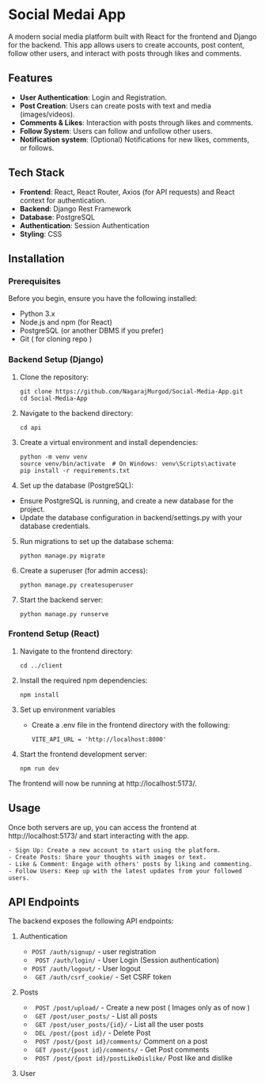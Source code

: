 # Social Medai App
A modern social media platform built with React for the frontend and Django for the backend. This app allows users to create accounts, post content, follow other users, and interact with posts through likes and comments.

## Features

- **User Authentication**: Login and Registration.
- **Post Creation**: Users can create posts with text and media (images/videos).
- **Comments & Likes**: Interaction with posts through likes and comments.
- **Follow System**: Users can follow and unfollow other users.
- **Notification system**: (Optional) Notifications for new likes, comments, or follows.

## Tech Stack

- **Frontend**: React, React Router, Axios (for API requests) and React context for authentication.
- **Backend**: Django Rest Framework
- **Database**: PostgreSQL 
- **Authentication**: Session Authentication
- **Styling**: CSS

## Installation
### Prerequisites

Before you begin, ensure you have the following installed:

- Python 3.x
- Node.js and npm (for React)
- PostgreSQL (or another DBMS if you prefer)
- Git ( for cloning repo )

### Backend Setup (Django)
1. Clone the repository:

    ``` 
    git clone https://github.com/NagarajMurgod/Social-Media-App.git 
    cd Social-Media-App
    ```
2. Navigate to the backend directory:

    ``` 
    cd api 
    ```

3. Create a virtual environment and install dependencies:

    ```
    python -m venv venv
    source venv/bin/activate  # On Windows: venv\Scripts\activate
    pip install -r requirements.txt
    ```
4. Set up the database (PostgreSQL):

- Ensure PostgreSQL is running, and create a new database for the project.
- Update the database configuration in backend/settings.py with your database credentials.

5. Run migrations to set up the database schema:

    ```
    python manage.py migrate
    ```
6. Create a superuser (for admin access):

    ```
    python manage.py createsuperuser
    ```
7. Start the backend server:

    ```
    python manage.py runserve
    ```

### Frontend Setup (React)

1. Navigate to the frontend directory:

    ```
    cd ../client
    ```
2. Install the required npm dependencies:

    ```
    npm install
    ```
3. Set up environment variables
    - Create a .env file in the frontend directory with the following:

        ```
        VITE_API_URL = 'http://localhost:8000'
        ```
4. Start the frontend development server:

    ```
    npm run dev
    ```

The frontend will now be running at http://localhost:5173/.

## Usage

Once both servers are up, you can access the frontend at http://localhost:5173/ and start interacting with the app.

    - Sign Up: Create a new account to start using the platform.
    - Create Posts: Share your thoughts with images or text.
    - Like & Comment: Engage with others' posts by liking and commenting.
    - Follow Users: Keep up with the latest updates from your followed users.

## API Endpoints

The backend exposes the following API endpoints:
1. Authentication
    - ```POST /auth/signup/``` - user registration
    - ``` POST /auth/login/``` - User Login (Session authentication)
    - ``` POST /auth/logout/ ``` - User logout
    - ``` GET /auth/csrf_cookie/``` - Set CSRF token

2. Posts
    - ``` POST /post/upload/``` - Create a new post ( Images only as of now )
    - ``` GET /post/user_posts/``` - List all  posts
    - ``` GET /post/user_posts/{id}/``` - List all the user posts
    - ``` DEL /post/{post id}/``` - Delete Post
    - ``` POST /post/{post id}/comments/``` Comment on a post
    - ``` GET /post/{post id}/comments/``` - Get Post comments
    - ``` POST /post/{post id}/postLikeDislike/``` Post like and dislike

3. User
